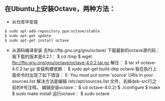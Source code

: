 ## 在Ubuntu上安装Octave，两种方法：
 
* 从仓库中安装
```bash
$ sudo apt-add-repository ppa:octave/stable
$ sudo apt-get update
$ sudo apt-get install octave
```
* 从源码编译安装
去ftp://ftp.gnu.org/gnu/octave/ 下载最新的octave源代码：
我下载的版本是4.2.1：
$ cd /tmp
$ wget ftp://ftp.gnu.org/gnu/octave/octave-4.0.2.tar.gz
解压：
$ tar xf octave-4.0.2.tar.gz
安装构建依赖：
$ sudo apt-get build-dep octave
我在执行上面命令时出现了如下错误：
E: You must put some 'source' URIs in your sources.list
解决方法是编辑 /etc/apt/sources.list 文件，去掉deb-src行之前的#号注释。
编辑安装octave：
$ cd octave-4.0.2/
$ ./configure
$ make 
$ sudo make install
运行octave：
$ sudo octave
